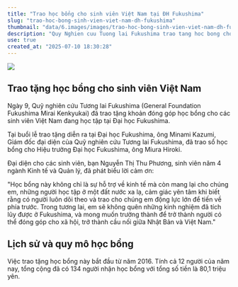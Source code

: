 ```yaml
---
title: "Trao học bổng cho sinh viên Việt Nam tại ĐH Fukushima"
slug: "trao-hoc-bong-sinh-vien-viet-nam-dh-fukushima"
thumbnail: "data/6.images/images/trao-hoc-bong-sinh-vien-viet-nam-dh-fukushima.webp"
description: "Quy Nghien cuu Tuong lai Fukushima trao tang hoc bong cho sinh vien Viet Nam dang theo hoc tai Dai hoc Fukushima."
use: true
created_at: "2025-07-10 18:30:28"
---
```


![](/images/20250710-22037178-tuf-000-1-view.webp)

## Trao tặng học bổng cho sinh viên Việt Nam

Ngày 9, Quỹ nghiên cứu Tương lai Fukushima (General Foundation Fukushima Mirai Kenkyukai) đã trao tặng khoản đóng góp học bổng cho các sinh viên Việt Nam đang học tập tại Đại học Fukushima.

Tại buổi lễ trao tặng diễn ra tại Đại học Fukushima, ông Minami Kazumi, Giám đốc đại diện của Quỹ nghiên cứu Tương lai Fukushima, đã trao sổ học bổng cho Hiệu trưởng Đại học Fukushima, ông Miura Hiroki.

Đại diện cho các sinh viên, bạn Nguyễn Thị Thu Phương, sinh viên năm 4 ngành Kinh tế và Quản lý, đã phát biểu lời cảm ơn:

"Học bổng này không chỉ là sự hỗ trợ về kinh tế mà còn mang lại cho chúng em, những người học tập ở một đất nước xa lạ, cảm giác yên tâm khi biết rằng có người luôn dõi theo và trao cho chúng em động lực lớn để tiến về phía trước. Trong tương lai, em sẽ không quên những kinh nghiệm đã tích lũy được ở Fukushima, và mong muốn trưởng thành để trở thành người có thể đóng góp cho xã hội, trở thành cầu nối giữa Nhật Bản và Việt Nam."

## Lịch sử và quy mô học bổng

Việc trao tặng học bổng này bắt đầu từ năm 2016. Tính cả 12 người của năm nay, tổng cộng đã có 134 người nhận học bổng với tổng số tiền là 80,1 triệu yên.